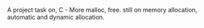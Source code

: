  A project task on, C - More malloc, free. still on memory allocation, automatic and dynamic allocation.
